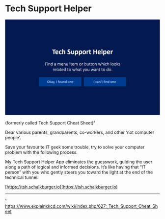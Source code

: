 # Tech Support Helper

![Screenshot of Tech Support Helper](Tech-Support-Helper-Screenshot.png)

(formerly called Tech Support Cheat Sheet)¹

Dear various parents, grandparents, co-workers, and other ‘not computer people’.

Save your favourite IT geek some trouble, try to solve your computer problem with the following process.

My Tech Support Helper App eliminates the guesswork, guiding the user along a path of logical and informed decisions. It’s like having that “IT person” with you who gently steers you toward the light at the end of the technical tunnel.

[https://tsh.schalkburger.io](https://tsh.schalkburger.io)

---

¹ https://www.explainxkcd.com/wiki/index.php/627:_Tech_Support_Cheat_Sheet
